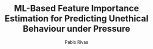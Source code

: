 ---
paperId: 9
author: Pablo Rivas
publicationauthor: Rivas, P.
title: ML-Based Feature Importance Estimation for Predicting Unethical Behaviour under Pressure
pdf: --
poster: Poster_Pablo_Rivas
alt: --
type: Poster
topic: Applications
link: https://doi.org/10.52591/lxai201906155
conference: icml
year: 2019
tags: icml-2019-ab
location: California, USA
---